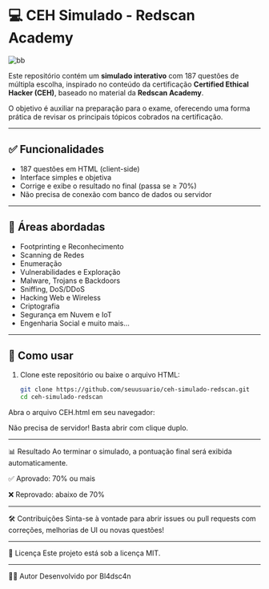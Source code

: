 # 💻 CEH Simulado - Redscan Academy

![bb](https://github.com/user-attachments/assets/6b747d3e-0757-416f-8f16-df34a6b75ecb)


Este repositório contém um **simulado interativo** com 187 questões de múltipla escolha, inspirado no conteúdo da certificação **Certified Ethical Hacker (CEH)**, baseado no material da **Redscan Academy**.

O objetivo é auxiliar na preparação para o exame, oferecendo uma forma prática de revisar os principais tópicos cobrados na certificação.

---

## ✅ Funcionalidades

- 187 questões em HTML (client-side)
- Interface simples e objetiva
- Corrige e exibe o resultado no final (passa se ≥ 70%)
- Não precisa de conexão com banco de dados ou servidor

---

## 🧠 Áreas abordadas

- Footprinting e Reconhecimento
- Scanning de Redes
- Enumeração
- Vulnerabilidades e Exploração
- Malware, Trojans e Backdoors
- Sniffing, DoS/DDoS
- Hacking Web e Wireless
- Criptografia
- Segurança em Nuvem e IoT
- Engenharia Social e muito mais...

---

## 🚀 Como usar

1. Clone este repositório ou baixe o arquivo HTML:
   ```bash
   git clone https://github.com/seuusuario/ceh-simulado-redscan.git
   cd ceh-simulado-redscan

Abra o arquivo CEH.html em seu navegador:

Não precisa de servidor! Basta abrir com clique duplo.

---

📊 Resultado
Ao terminar o simulado, a pontuação final será exibida automaticamente.

✅ Aprovado: 70% ou mais

❌ Reprovado: abaixo de 70%

---
🛠️ Contribuições
Sinta-se à vontade para abrir issues ou pull requests com correções, melhorias de UI ou novas questões!

---
📄 Licença
Este projeto está sob a licença MIT.

---
🙋‍♂️ Autor
Desenvolvido por Bl4dsc4n
   
